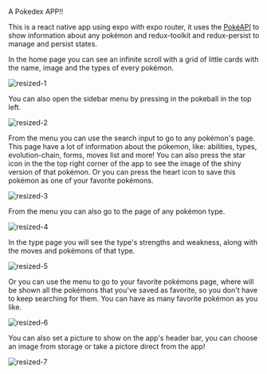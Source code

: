 A Pokedex APP!!

This is a react native app using expo with expo router, it uses the [PokéAPI](https://pokeapi.co/) to show information about any pokémon and redux-toolkit and redux-persist to manage and persist states.

In the home page you can see an infinite scroll with a grid of little cards with the name, image and the types of every pokémon.

![resized-1](https://github.com/KaduViana1/react-native-pokedex/assets/119880481/881b9cdb-80f6-44bb-836f-565a58d2c97c)

You can also open the sidebar menu by pressing in the pokeball in the top left.

![resized-2](https://github.com/KaduViana1/react-native-pokedex/assets/119880481/d433ccf6-5d3c-4715-973e-cd141471aec7)

From the menu you can use the search input to go to any pokémon's page.
This page have a lot of information about the pókemon, like: abilities, types, evolution-chain, forms, moves list and more!
You can also press the star icon in the the top right corner of the app to see the image of the shiny version of that pokémon.
Or you can press the heart icon to save this pokémon as one of your favorite pokémons.

![resized-3](https://github.com/KaduViana1/react-native-pokedex/assets/119880481/2986b721-e078-4a34-874f-2551f522a0b8)

From the menu you can also go to the page of any pokémon type.

![resized-4](https://github.com/KaduViana1/react-native-pokedex/assets/119880481/b89fc5a4-8931-4a6b-88f8-b86531a2e0eb)

In the type page you will see the type's strengths and weakness, along with the moves and pokémons of that type.

![resized-5](https://github.com/KaduViana1/react-native-pokedex/assets/119880481/e8049587-ee0e-4681-8ebf-bd96537d3408)

Or you can use the menu to go to your favorite pokémons page, where will be shown all the pokémons that you've saved as favorite, so you don't have to keep searching for them.
You can have as many favorite pokémon as you like.

![resized-6](https://github.com/KaduViana1/react-native-pokedex/assets/119880481/2b830902-a874-47d4-a1e0-e84e7636af64)

You can also set a picture to show on the app's header bar, you can choose an image from storage or take a pictore direct from the app!

![resized-7](https://github.com/KaduViana1/react-native-pokedex/assets/119880481/6fc0419e-d5be-4ee1-9e71-eadea27850a9)
